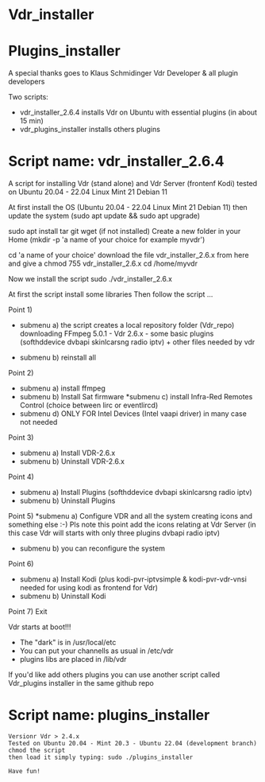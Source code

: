 # Vdr_installer
# Plugins_installer

A special thanks goes to Klaus Schmidinger Vdr Developer & all plugin developers

Two scripts: 
- vdr_installer_2.6.4 installs Vdr on Ubuntu with essential plugins (in about 15 min)
- vdr_plugins_installer installs others plugins 
  
# Script name: vdr_installer_2.6.4
A script for installing Vdr (stand alone) and Vdr Server (frontenf Kodi)
tested on Ubuntu 20.04 - 22.04 Linux Mint 21 Debian 11

At first install the OS (Ubuntu 20.04 - 22.04 Linux Mint 21 Debian 11)
then update the system (sudo apt update && sudo apt upgrade)

sudo apt install tar git wget (if not installed)
Create a new folder in your Home (mkdir -p 'a name of your choice for example myvdr')

cd 'a name of your choice'
download the file vdr_installer_2.6.x from here
and give a chmod 755 vdr_installer_2.6.x
cd /home/myvdr

Now we install the script
sudo ./vdr_installer_2.6.x

At first the script install some libraries
Then follow the script  ...

Point 1) 
* submenu a) the script creates a local repository folder (Vdr_repo) downloading FFmpeg 5.0.1 - Vdr 2.6.x - some basic plugins (softhddevice dvbapi skinlcarsng radio iptv) + other files needed by vdr

* submenu b) reinstall all

Point 2) 
* submenu a) install ffmpeg
* submenu b) Install Sat firmware
*submenu c) install Infra-Red Remotes Control (choice between lirc or eventlircd)
* submenu d) ONLY FOR Intel Devices (Intel vaapi driver) in many case not needed

Point 3) 
* submenu a) Install VDR-2.6.x
* submenu b) Uninstall VDR-2.6.x

Point 4) 
* submenu a) Install Plugins (softhddevice dvbapi skinlcarsng radio iptv)
* submenu b) Uninstall Plugins

Point 5)
*submenu a) Configure VDR and all the system creating icons and something else :-)
Pls note this point add the icons relating at Vdr Server (in this case Vdr will starts with only three plugins dvbapi radio iptv)
* submenu b) you can reconfigure the system

Point 6)
* submenu a) Install Kodi (plus kodi-pvr-iptvsimple & kodi-pvr-vdr-vnsi needed for using kodi as frontend for Vdr)
* submenu b) Uninstall Kodi

Point 7) Exit

Vdr starts at boot!!!
* The "dark" is in /usr/local/etc
* You can put your channells as usual in /etc/vdr
* plugins libs are placed in /lib/vdr

If you'd like add others plugins you can use another script called Vdr_plugins installer in the same github repo
    
#    Script name: plugins_installer
    Versionr Vdr > 2.4.x  
    Tested on Ubuntu 20.04 - Mint 20.3 - Ubuntu 22.04 (development branch)
    chmod the script
    then load it simply typing: sudo ./plugins_installer   
    
    Have fun!
